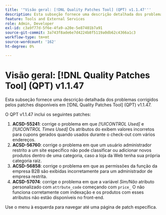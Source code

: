 ```yaml
---
title: '"Visão geral: [!DNL Quality Patches Tool] (QPT) v1.1.47'''
description: Esta subseção fornece uma descrição detalhada dos problemas corrigidos pelos patches disponíveis em [!DNL Quality Patches Tool] (QPT) v1.1.47.
feature: Tools and External Services
role: Admin, Developer
exl-id: c3a9f77d-5f6e-4fa9-a20e-5e87401b7a91
source-git-commit: 3a743f8ade6e7d4224b8f5119a0db62c4366a1c3
workflow-type: tm+mt
source-wordcount: '162'
ht-degree: 0%

---
```


# Visão geral: [!DNL Quality Patches Tool] (QPT) v1.1.47

Esta subseção fornece uma descrição detalhada dos problemas corrigidos pelos patches disponíveis em [!DNL Quality Patches Tool] (QPT) v1.1.47.

O QPT v1.1.47 inclui os seguintes patches:

1. **ACSD-55241**: corrige o problema em que *[!UICONTROL Used]* e *[!UICONTROL Times Used]* Os atributos do exibem valores incorretos para cupons gerados quando usados durante o check-out com vários endereços.
1. **ACSD-56760**: corrige o problema em que um usuário administrador restrito a um site específico não pode classificar ou adicionar novos produtos dentro de uma categoria, caso a loja da Web tenha sua própria categoria raiz.
1. **ACSD-56858**: corrige o problema em que as permissões da função da empresa B2B são exibidas incorretamente para um administrador de empresa restrita.
1. **ACSD-57074**: corrige o problema em que a variável *Sim/Não* atributo personalizado com `attrbute_code` começando com `price_` O não funciona corretamente com indexação e os produtos com esses atributos não estão disponíveis no front-end.

Use o menu à esquerda para navegar até uma página de patch específica.
